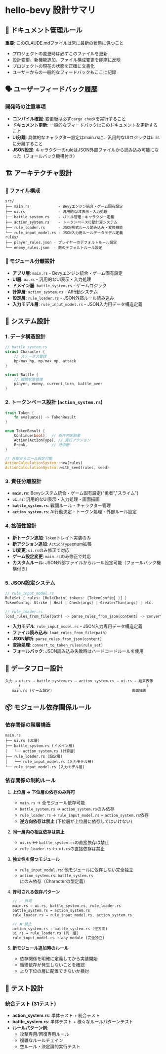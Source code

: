 # hello-bevy 設計サマリ

## 📝 ドキュメント管理ルール
**重要**: このCLAUDE.mdファイルは常に最新の状態に保つこと
- プロジェクトの変更時は必ずこのファイルを更新
- 設計変更、新機能追加、ファイル構成変更を即座に反映
- プロジェクトの現在の状態を正確に文書化
- ユーザーからの一般的なフィードバックもここに記録

## 🗣️ ユーザーフィードバック履歴
### 開発時の注意事項
- **コンパイル確認**: 変更後は必ず`cargo check`を実行すること
- **ドキュメント更新**: 一般的なフィードバックはこのドキュメントを更新すること
- **UI分離**: 具体的なキャラクター設定はmain.rsに、汎用的なUIロジックはui.rsに分離すること
- **JSON設定**: キャラクターのruleはJSON外部ファイルから読み込み可能になった（フォールバック機構付き）

## 🏗️ アーキテクチャ設計

### 📁 ファイル構成
```
src/
├── main.rs             - Bevyエンジン統合・ゲーム固有設定
├── ui.rs               - 汎用的なUI表示・入力処理
├── battle_system.rs    - バトル管理・キャラクター定義
├── action_system.rs    - トークンベース行動計算システム
├── rule_loader.rs      - JSON形式ルール読み込み・変換機能
└── rule_input_model.rs - JSON入力用ルールデータモデル定義
rules/
├── player_rules.json - プレイヤーのデフォルトルール設定
└── enemy_rules.json  - 敵のデフォルトルール設定
```

### 🎯 モジュール分離設計
- **アプリ層**: `main.rs` - Bevyエンジン統合・ゲーム固有設定
- **UI層**: `ui.rs` - 汎用的なUI表示・入力処理
- **ドメイン層**: `battle_system.rs` - ゲームロジック
- **計算層**: `action_system.rs` - AI行動システム
- **設定層**: `rule_loader.rs` - JSON外部ルール読み込み
- **入力モデル層**: `rule_input_model.rs` - JSON入力用データ構造定義

## 🧩 システム設計

### 1. データ構造設計
```rust
// battle_system.rs
struct Character {
    // ステータス管理
    hp/max_hp, mp/max_mp, attack
}

struct Battle {
    // 戦闘状態管理
    player, enemy, current_turn, battle_over
}
```

### 2. トークンベース設計 (`action_system.rs`)
```rust
trait Token {
    fn evaluate() -> TokenResult
}

enum TokenResult {
    Continue(bool),  // 条件判定結果
    Action(ActionType), // 実行アクション
    Break,           // 行中断
}

// 外部からルール設定可能
ActionCalculationSystem::new(rules)
ActionCalculationSystem::with_seed(rules, seed)
```

### 3. 責任分離設計
- **`main.rs`**: Bevyシステム統合・ゲーム固有設定("勇者","スライム")
- **`ui.rs`**: 汎用的なUI表示・入力処理・画面描画
- **`battle_system.rs`**: 戦闘ルール・キャラクター管理
- **`action_system.rs`**: AI行動決定・トークン処理・外部ルール設定

### 4. 拡張性設計
- **新トークン追加**: `Token`トレイト実装のみ
- **新アクション追加**: `ActionType`enum拡張
- **UI変更**: `ui.rs`のみ修正で対応
- **ゲーム設定変更**: `main.rs`のみ修正で対応
- **カスタムルール**: JSON外部ファイルからルール設定可能（フォールバック機構付き）

### 5. JSON設定システム
```rust
// rule_input_model.rs
RuleSet { rules: [RuleChain{ tokens: [TokenConfig] }] }
TokenConfig: Strike | Heal | Check{args} | GreaterThan{args} | etc.

// rule_loader.rs
load_rules_from_file(path) -> parse_rules_from_json(content) -> convert_to_token_rules(rule_set)
```
- **入力モデル**: `rule_input_model.rs` - JSON入力専用データ構造定義
- **ファイル読み込み**: `load_rules_from_file(path)`
- **JSON解析**: `parse_rules_from_json(content)`
- **変換処理**: `convert_to_token_rules(rule_set)`
- **フォールバック**: JSON読み込み失敗時はハードコードルールを使用

## 🔄 データフロー設計
```
入力 → ui.rs → battle_system.rs → action_system.rs → ui.rs → 結果表示
      ↑                                                         ↓
   main.rs (ゲーム設定)                                    画面描画
```

## 📦 モジュール依存関係ルール

### 依存関係の階層構造
```
main.rs
├── ui.rs (UI層)
├── battle_system.rs (ドメイン層)
│   └── action_system.rs (計算層)
├── rule_loader.rs (設定層)
│   └── rule_input_model.rs (入力モデル層)
└── rule_input_model.rs (入力モデル層)
```

### 依存関係の制約ルール

1. **上位層 → 下位層の依存のみ許可**
   - `main.rs` → 全モジュール依存可能
   - `battle_system.rs` → `action_system.rs`のみ依存
   - `rule_loader.rs` → `rule_input_model.rs` + `action_system.rs`依存
   - **逆方向依存は禁止** (下位層が上位層に依存してはいけない)

2. **同一層内の相互依存は禁止**
   - `ui.rs` ↔ `battle_system.rs`の直接依存は禁止
   - `rule_loader.rs` ↔ `ui.rs`の直接依存は禁止

3. **独立性を保つモジュール**
   - `rule_input_model.rs`: 他モジュールに依存しない完全独立
   - `action_system.rs`: `battle_system.rs`にのみ依存（Characterの型定義）

4. **許可される依存パターン**
   ```rust
   // ✅ 許可
   main.rs → ui.rs, battle_system.rs, rule_loader.rs
   battle_system.rs → action_system.rs
   rule_loader.rs → rule_input_model.rs, action_system.rs
   
   // ❌ 禁止
   action_system.rs → battle_system.rs (逆方向)
   ui.rs → rule_loader.rs (同一層)
   rule_input_model.rs → any module (完全独立)
   ```

5. **新モジュール追加時のルール**
   - 依存関係を明確に定義してから実装開始
   - 循環依存が発生しないことを確認
   - より下位の層に配置できないか検討

## 🧪 テスト設計
### 統合テスト (31テスト)
- **action_system.rs**: 単体テスト + 統合テスト
- **battle_system.rs**: 単体テスト + 様々なルールパターンテスト
- **ルールパターン例**:
  - 攻撃専用/回復専用ルール
  - 複雑なルールチェイン
  - 空ルール・決定論的実行テスト

